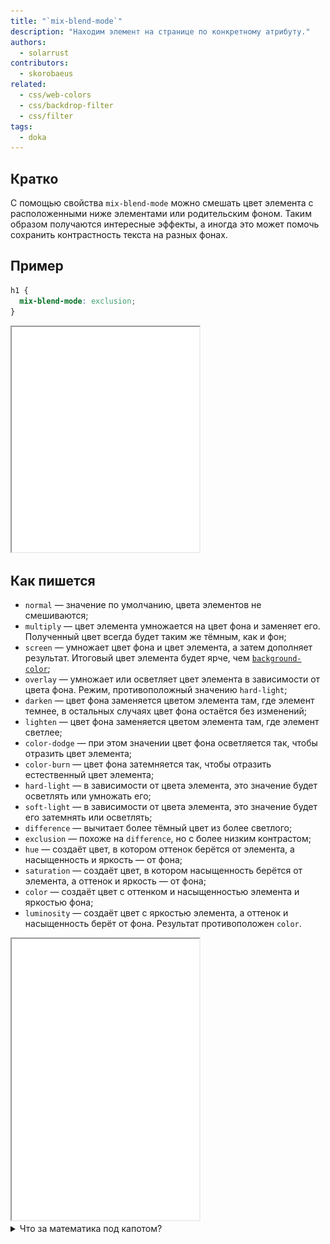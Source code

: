 ```yaml
---
title: "`mix-blend-mode`"
description: "Находим элемент на странице по конкретному атрибуту."
authors:
  - solarrust
contributors:
  - skorobaeus
related:
  - css/web-colors
  - css/backdrop-filter
  - css/filter
tags:
  - doka
---
```


## Кратко

С помощью свойства `mix-blend-mode` можно смешать цвет элемента с расположенными ниже элементами или родительским фоном. Таким образом получаются интересные эффекты, а иногда это может помочь сохранить контрастность текста на разных фонах.

## Пример

```css
h1 {
  mix-blend-mode: exclusion;
}
```

<iframe title="Базовый пример" src="demos/base/" height="360"></iframe>

## Как пишется

- `normal` — значение по умолчанию, цвета элементов не смешиваются;
- `multiply` — цвет элемента умножается на цвет фона и заменяет его. Полученный цвет всегда будет таким же тёмным, как и фон;
- `screen` — умножает цвет фона и цвет элемента, а затем дополняет результат. Итоговый цвет элемента будет ярче, чем [`background-color`](/css/background-color/);
- `overlay` — умножает или осветляет цвет элемента в зависимости от цвета фона. Режим, противоположный значению `hard-light`;
- `darken` — цвет фона заменяется цветом элемента там, где элемент темнее, в остальных случаях цвет фона остаётся без изменений;
- `lighten` — цвет фона заменяется цветом элемента там, где элемент светлее;
- `color-dodge` — при этом значении цвет фона осветляется так, чтобы отразить цвет элемента;
- `color-burn` — цвет фона затемняется так, чтобы отразить естественный цвет элемента;
- `hard-light` — в зависимости от цвета элемента, это значение будет осветлять или умножать его;
- `soft-light` — в зависимости от цвета элемента, это значение будет его затемнять или осветлять;
- `difference` — вычитает более тёмный цвет из более светлого;
- `exclusion` — похоже на `difference`, но с более низким контрастом;
- `hue` — создаёт цвет, в котором оттенок берётся от элемента, а насыщенность и яркость — от фона;
- `saturation` — создаёт цвет, в котором насыщенность берётся от элемента, а оттенок и яркость — от фона;
- `color` — создаёт цвет с оттенком и насыщенностью элемента и яркостью фона;
- `luminosity` — создаёт цвет с яркостью элемента, а оттенок и насыщенность берёт от фона. Результат противоположен `color`.

<iframe title="Песочница" src="demos/playground/" height="450"></iframe>

<details>
  <summary>Что за математика под капотом?</summary>

  С технической точки зрения, режимы наложения это математические операции над цветовыми компонентами каждого пикселя изображения на экране.

  Давайте наложим голубой `rgb(46 154 255)` и розовый `rgb(244 152 173)` в режиме `multiply`.

  Перемножим значения каждого канала — red, green, blue — между собой и затем разделим на максимальное значение, которое может принимать канал — 255. Это делается для нормализации значений и получения результата в диапазоне от 0 до 255.

  R: (46 * 244) / 255 = 44.047 (округляем до 44)
  G: (154 * 152) / 255 = 92.075 (округляем до 92)
  B: (255 * 173) / 255 = 173

  Получится `rgb(44 92 173)`.

  ![Розовый и голубой цвета, наложенные друг на друга в режиме multiply](images/mix-blend-mode.png)

</details>

